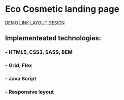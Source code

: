 # Eco Cosmetic landing page

[DEMO LINK](https://artempaskall.github.io/Eco-cosmetics/)
[LAYOUT DESIGN](https://www.figma.com/file/Fz588JKGuPS2Bk21De4KE5/brand_of_eco-cosmetics-FE-students?node-id=1%3A2)

## Implementeated technologies:
### - HTML5, CSS3, SASS, BEM
### - Grid, Flex
### - Java Script
### - Responsive leyout
